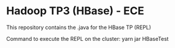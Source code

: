 # Hadoop TP3 (HBase) - ECE 

This repository contains the .java for the HBase TP (REPL)

Command to execute the REPL on the cluster: yarn jar <JAR> HBaseTest